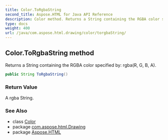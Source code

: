 ```yaml
---
title: Color.ToRgbaString
second_title: Aspose.HTML for Java API Reference
description: Color method. Returns a String containing the RGBA color specified by rgbaR G B A
type: docs
weight: 400
url: /java/com.aspose.html.drawing/color/torgbaString/
---
```

## Color.ToRgbaString method

Returns a String containing the RGBA color specified by: rgba(R, G, B, A).

```java
public String ToRgbaString()
```

### Return Value

A rgba String.

### See Also

* class [Color](../)
* package [com.aspose.html.Drawing](../../color/)
* package [Aspose.HTML](../../../)
